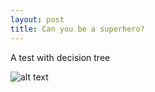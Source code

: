 ```yaml
---
layout: post
title: Can you be a superhero?
---
```


A test with decision tree

   ![alt text](https://siyuan126.github.io/images/tet.png)
